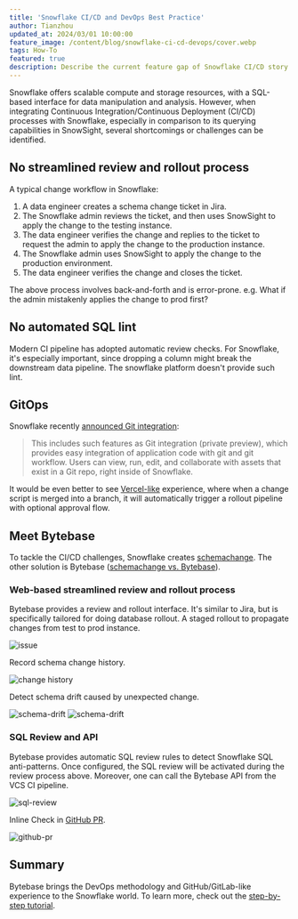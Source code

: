 ```yaml
---
title: 'Snowflake CI/CD and DevOps Best Practice'
author: Tianzhou
updated_at: 2024/03/01 10:00:00
feature_image: /content/blog/snowflake-ci-cd-devops/cover.webp
tags: How-To
featured: true
description: Describe the current feature gap of Snowflake CI/CD story and present a solution
---
```


Snowflake offers scalable compute and storage resources, with a SQL-based interface for data manipulation and analysis. However, when integrating Continuous Integration/Continuous Deployment (CI/CD) processes with Snowflake, especially in comparison to its querying capabilities in SnowSight, several shortcomings or challenges can be identified.

## No streamlined review and rollout process

A typical change workflow in Snowflake:

1. A data engineer creates a schema change ticket in Jira.
1. The Snowflake admin reviews the ticket, and then uses SnowSight to apply the change to the testing instance.
1. The data engineer verifies the change and replies to the ticket to request the admin to apply the change to the production instance.
1. The Snowflake admin uses SnowSight to apply the change to the production environment.
1. The data engineer verifies the change and closes the ticket.

The above process involves back-and-forth and is error-prone. e.g. What if the admin mistakenly applies the change to prod first?

## No automated SQL lint

Modern CI pipeline has adopted automatic review checks. For Snowflake, it's especially important, since dropping a column might break the downstream data pipeline. The snowflake platform doesn't provide such lint.

## GitOps

Snowflake recently [announced Git integration](https://www.snowflake.com/blog/snowflake-expands-developer-programmability-snowpark-container-services/):

> This includes such features as Git integration (private preview), which provides easy integration of application code with git and git workflow. Users can view, run, edit, and collaborate with assets that exist in a Git repo, right inside of Snowflake.

It would be even better to see [Vercel-like](https://vercel.com) experience, where when a change script is merged into a branch, it will automatically trigger a rollout pipeline with optional approval flow.

## Meet Bytebase

To tackle the CI/CD challenges, Snowflake creates [schemachange](https://github.com/Snowflake-Labs/schemachange). The other solution is Bytebase ([schemachange vs. Bytebase](https://www.bytebase.com/blog/snowflake-schema-change/)).

### Web-based streamlined review and rollout process

Bytebase provides a review and rollout interface. It's similar to Jira, but is specifically tailored for doing database rollout. A staged rollout to propagate changes from test to prod instance.

![issue](/content/blog/snowflake-ci-cd-devops/issue.webp)

Record schema change history.

![change history](/content/blog/snowflake-ci-cd-devops/change-history.webp)

Detect schema drift caused by unexpected change.

![schema-drift](/content/blog/snowflake-ci-cd-devops/schema-drift1.webp)
![schema-drift](/content/blog/snowflake-ci-cd-devops/schema-drift2.webp)

### SQL Review and API

Bytebase provides automatic SQL review rules to detect Snowflake SQL anti-patterns. Once configured, the SQL review will be activated during the review process above. Moreover, one can call the Bytebase API from the VCS CI pipeline.

![sql-review](/content/blog/snowflake-ci-cd-devops/sql-review-policy.webp)

Inline Check in [GitHub PR](https://github.com/bytebase/ci-example/pull/4/files).

![github-pr](/content/blog/snowflake-ci-cd-devops/github-pr.webp)

## Summary

Bytebase brings the DevOps methodology and GitHub/GitLab-like experience to the Snowflake world. To learn more, check out the [step-by-step tutorial](/docs/tutorials/database-change-management-with-snowflake/).
